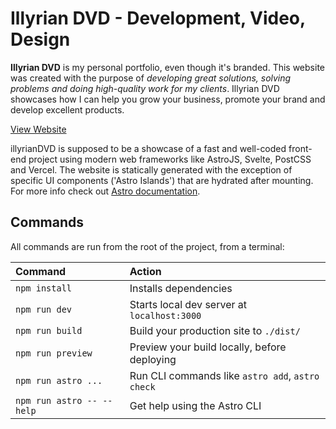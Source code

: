 # Illyrian DVD - Development, Video, Design

**Illyrian DVD** is my personal portfolio, even though it's branded. This website was created with the purpose of _developing great solutions, solving problems and doing high-quality work for my clients_. Illyrian DVD showcases how I can help you grow your business, promote your brand and develop excellent products.

[View Website](https://illyriandvd.vercel.app/)

illyrianDVD is supposed to be a showcase of a fast and well-coded front-end project using modern web frameworks like AstroJS, Svelte, PostCSS and Vercel. The website is statically generated with the exception of specific UI components ('Astro Islands') that are hydrated after mounting. For more info check out [Astro documentation](https://docs.astro.build).


## Commands

All commands are run from the root of the project, from a terminal:

| Command                   | Action                                           |
| :------------------------ | :----------------------------------------------- |
| `npm install`             | Installs dependencies                            |
| `npm run dev`             | Starts local dev server at `localhost:3000`      |
| `npm run build`           | Build your production site to `./dist/`          |
| `npm run preview`         | Preview your build locally, before deploying     |
| `npm run astro ...`       | Run CLI commands like `astro add`, `astro check` |
| `npm run astro -- --help` | Get help using the Astro CLI                     |

